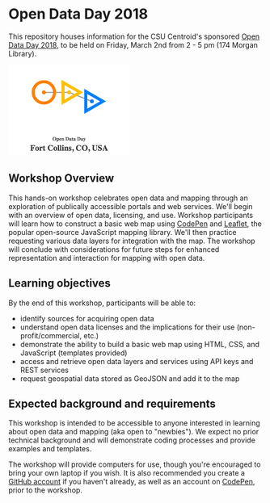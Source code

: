 # Open Data Day 2018

This repository houses information for the CSU Centroid's sponsored [Open Data Day 2018](http://opendataday.org/), to be held on Friday, March 2nd from 2 - 5 pm (174 Morgan Library).

![Fort Collins Open Data Day Logo](graphics/ODDlogo.png) 

## Workshop Overview

This hands-on workshop celebrates open data and mapping through an exploration of publically accessible portals and web services. We'll begin with an overview of open data, licensing, and use. Workshop participants will learn how to construct a basic web map using [CodePen](https://codepen.io/) and [Leaflet](http://leafletjs.com/), the popular open-source JavaScript mapping library. We'll then practice requesting various data layers for integration with the map. The workshop will conclude with considerations for future steps for enhanced representation and interaction for mapping with open data.

## Learning objectives

By the end of this workshop, participants will be able to:

* identify sources for acquiring open data
* understand open data licenses and the implications for their use (non-profit/commercial, etc.)
* demonstrate the ability to build a basic web map using HTML, CSS, and JavaScript (templates provided)
* access and retrieve open data layers and services using API keys and REST services
* request geospatial data stored as GeoJSON and add it to the map

## Expected background and requirements

This workshop is intended to be accessible to anyone interested in learning about open data and mapping (aka open to "newbies"). We expect no prior technical background and will demonstrate coding processes and provide examples and templates.

The workshop will provide computers for use, though you're encouraged to bring your own laptop if you wish. It is also recommended you create a [GitHub account](https://github.com/) if you haven't already, as well as an account on [CodePen](https://codepen.io/), prior to the workshop.

